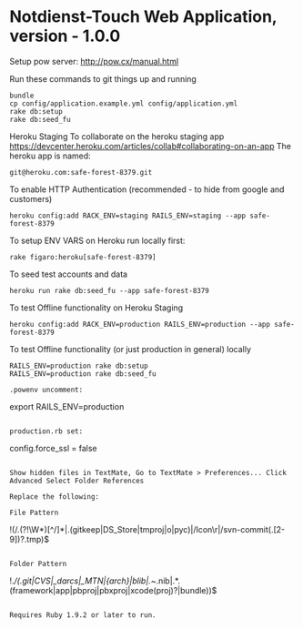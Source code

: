 # Notdienst-Touch Web Application, version - 1.0.0
Setup pow server: http://pow.cx/manual.html

Run these commands to git things up and running

````
bundle
cp config/application.example.yml config/application.yml
rake db:setup
rake db:seed_fu
````
Heroku Staging 
To collaborate on the heroku staging app https://devcenter.heroku.com/articles/collab#collaborating-on-an-app
The heroku app is named: 

````
git@heroku.com:safe-forest-8379.git
````
To enable HTTP Authentication (recommended - to hide from google and customers)
````
heroku config:add RACK_ENV=staging RAILS_ENV=staging --app safe-forest-8379
````
To setup ENV VARS on Heroku run locally first: 
````
rake figaro:heroku[safe-forest-8379]
````
To seed test accounts and data
````
heroku run rake db:seed_fu --app safe-forest-8379
````
To test Offline functionality on Heroku Staging
````
heroku config:add RACK_ENV=production RAILS_ENV=production --app safe-forest-8379
````
To test Offline functionality (or just production in general) locally
````
RAILS_ENV=production rake db:setup
RAILS_ENV=production rake db:seed_fu

.powenv uncomment:
````
export RAILS_ENV=production
````

production.rb set:
````
config.force_ssl = false
````

Show hidden files in TextMate, Go to TextMate > Preferences... Click Advanced Select Folder References

Replace the following:

File Pattern
````
!(/\.(?!\W*)[^/]*|\.(gitkeep|DS_Store|tmproj|o|pyc)|/Icon\r|/svn-commit(\.[2-9])?\.tmp)$
 ````

Folder Pattern
````
!.*/(.git|CVS|_darcs|_MTN|\{arch\}|blib|.*~\.nib|.*\.(framework|app|pbproj|pbxproj|xcode(proj)?|bundle))$
````

Requires Ruby 1.9.2 or later to run.